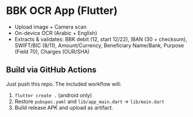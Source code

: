 # BBK OCR App (Flutter)

- Upload image + Camera scan
- On-device OCR (Arabic + English)
- Extracts & validates: BBK debit (12, start 12/22), IBAN (30 + checksum), SWIFT/BIC (8/11), Amount/Currency, Beneficiary Name/Bank, Purpose (Field 70), Charges (OUR/SHA)

## Build via GitHub Actions
Just push this repo. The included workflow will:
1) `flutter create .` (android only)
2) Restore `pubspec.yaml` and `lib/app_main.dart` → `lib/main.dart`
3) Build release APK and upload as artifact.
